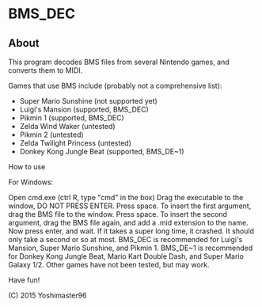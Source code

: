 # BMS_DEC

About
-----

This program decodes BMS files from several Nintendo games, and converts them to MIDI.

Games that use BMS include (probably not a comprehensive list):

  * Super Mario Sunshine (not supported yet)
  * Luigi's Mansion (supported, BMS_DEC)
  * Pikmin 1 (supported, BMS_DEC)
  * Zelda Wind Waker (untested)
  * Pikmin 2 (untested)
  * Zelda Twilight Princess (untested)
  * Donkey Kong Jungle Beat (supported, BMS_DE~1)

How to use

 For Windows:

 Open cmd.exe (ctrl R, type "cmd" in the box)
 Drag the executable to the window, DO NOT PRESS ENTER. Press space.
 To insert the first argument, drag the BMS file to the window. Press space.
 To insert the second argument, drag the BMS file again, and add a .mid extension to the name.
 Now press enter, and wait. If it takes a super long time, it crashed. It should only take a second or so at most.
 BMS_DEC is recommended for Luigi's Mansion, Super Mario Sunshine, and Pikmin 1.
 BMS_DE~1 is recommended for Donkey Kong Jungle Beat, Mario Kart Double Dash, and Super Mario Galaxy 1/2.
 Other games have not been tested, but may work.
 
Have fun!

(C) 2015 Yoshimaster96
